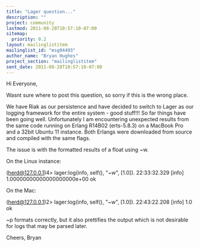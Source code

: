 ```yaml
---
title: "Lager question..."
description: ""
project: community
lastmod: 2011-08-28T10:57:10-07:00
sitemap:
  priority: 0.2
layout: mailinglistitem
mailinglist_id: "msg04493"
author_name: "Bryan Hughes"
project_section: "mailinglistitem"
sent_date: 2011-08-28T10:57:10-07:00
---
```


Hi Everyone,

Wasnt sure where to post this question, so sorry if this is the wrong place.

We have Riak as our persistence and have decided to switch to Lager as 
our logging framework for the entire system - good stuff!!! So far 
things have been going well. Unfortunately I am encountering unexpected 
results from the same code running on Erlang R14B02 (erts-5.8.3) on a 
MacBook Pro and a 32bit Ubuntu 11 instance. Both Erlangs were 
downloaded from source and compiled with the same flags.


The issue is with the formatted results of a float using ~w.

On the Linux instance:

(herd@127.0.0.1)4&gt; lager:log(info, self(), "~w", [1.0]).
22:33:32.329 [info] 1.00000000000000000000e+00
ok

On the Mac:

(herd@127.0.0.1)2&gt; lager:log(info, self(), "~w", [1.0]).
22:43:22.208 [info] 1.0
ok

~p formats correctly, but it also prettifies the output which is not 
desirable for logs that may be parsed later.


Cheers,
Bryan

